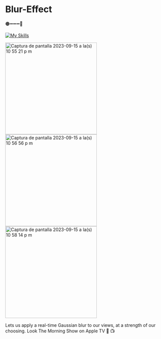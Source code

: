 # Blur-Effect

🟠➖➖➖🔵

[![My Skills](https://skillicons.dev/icons?i=git,github,swift)](https://skillicons.dev)

<img width="290" alt="Captura de pantalla 2023-09-15 a la(s) 10 55 21 p m" src="https://github.com/danimelenge/Blur-Effect/assets/112286994/10fbd7a3-51cf-4369-8854-68c72f639d0f">

<img width="290" alt="Captura de pantalla 2023-09-15 a la(s) 10 56 56 p m" src="https://github.com/danimelenge/Blur-Effect/assets/112286994/3fc92d52-596e-4355-a45f-4dcd185f4919">
<img width="290" alt="Captura de pantalla 2023-09-15 a la(s) 10 58 14 p m" src="https://github.com/danimelenge/Blur-Effect/assets/112286994/99c42484-98f9-4ed4-9b85-5a2796fecbeb">

<p>
  Lets us apply a real-time Gaussian blur to our views, at a strength of our choosing.
  Look The Morning Show on Apple TV  📺
</p>


